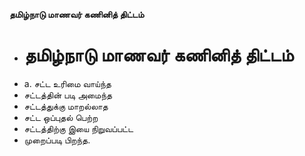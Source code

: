 **தமிழ்நாடு மாணவர் கணினித் திட்டம்**
- # தமிழ்நாடு மாணவர் கணினித் திட்டம்
- a. சட்ட உரிமை வாய்ந்த
- சட்டத்தின் படி அமைந்த
- சட்டத்துக்கு மாறல்லாத
- சட்ட ஒப்புதல் பெற்ற
- சட்டத்திற்கு இயை நிறுவப்பட்ட
- முறைப்படி பிறந்த.

